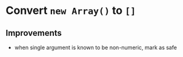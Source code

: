 # Convert `new Array()` to `[]`

## Improvements
* when single argument is known to be non-numeric, mark as safe